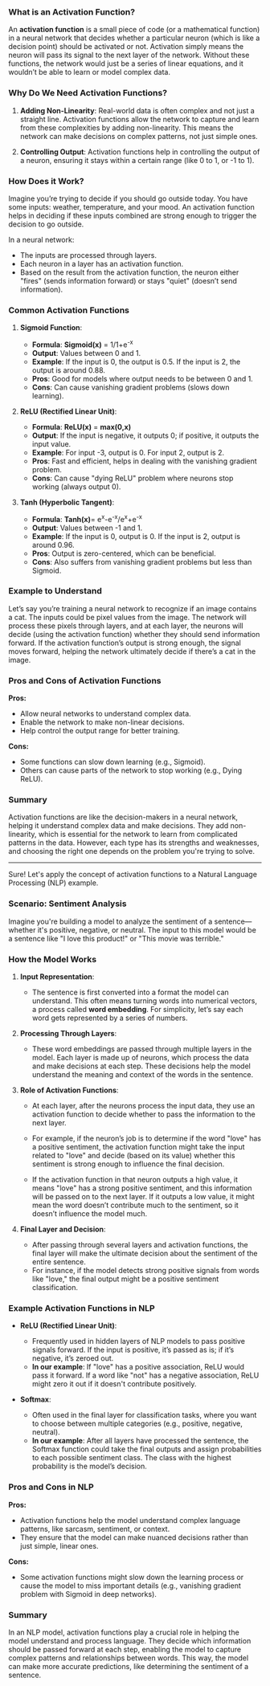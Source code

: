 ### What is an Activation Function?

An **activation function** is a small piece of code (or a mathematical function) in a neural network that decides whether a particular neuron (which is like a decision point) should be activated or not. Activation simply means the neuron will pass its signal to the next layer of the network. Without these functions, the network would just be a series of linear equations, and it wouldn’t be able to learn or model complex data.

### Why Do We Need Activation Functions?

1. **Adding Non-Linearity**: Real-world data is often complex and not just a straight line. Activation functions allow the network to capture and learn from these complexities by adding non-linearity. This means the network can make decisions on complex patterns, not just simple ones.

2. **Controlling Output**: Activation functions help in controlling the output of a neuron, ensuring it stays within a certain range (like 0 to 1, or -1 to 1).

### How Does it Work?

Imagine you’re trying to decide if you should go outside today. You have some inputs: weather, temperature, and your mood. An activation function helps in deciding if these inputs combined are strong enough to trigger the decision to go outside.

In a neural network:
- The inputs are processed through layers.
- Each neuron in a layer has an activation function.
- Based on the result from the activation function, the neuron either "fires" (sends information forward) or stays "quiet" (doesn’t send information).

### Common Activation Functions

1. **Sigmoid Function**:
   - **Formula**: **Sigmoid(x)** = 1/1+e<sup>-x</sup>
   - **Output**: Values between 0 and 1.
   - **Example**: If the input is 0, the output is 0.5. If the input is 2, the output is around 0.88.
   - **Pros**: Good for models where output needs to be between 0 and 1.
   - **Cons**: Can cause vanishing gradient problems (slows down learning).

2. **ReLU (Rectified Linear Unit)**:
   - **Formula**: **ReLU(x)** = **max(0,x)**
   - **Output**: If the input is negative, it outputs 0; if positive, it outputs the input value.
   - **Example**: For input -3, output is 0. For input 2, output is 2.
   - **Pros**: Fast and efficient, helps in dealing with the vanishing gradient problem.
   - **Cons**: Can cause "dying ReLU" problem where neurons stop working (always output 0).

3. **Tanh (Hyperbolic Tangent)**:
   - **Formula**: **Tanh(x)**= e<sup>x</sup>-e<sup>-x</sup>/e<sup>x</sup>+e<sup>-x</sup>
   - **Output**: Values between -1 and 1.
   - **Example**: If the input is 0, output is 0. If the input is 2, output is around 0.96.
   - **Pros**: Output is zero-centered, which can be beneficial.
   - **Cons**: Also suffers from vanishing gradient problems but less than Sigmoid.

### Example to Understand

Let’s say you’re training a neural network to recognize if an image contains a cat. The inputs could be pixel values from the image. The network will process these pixels through layers, and at each layer, the neurons will decide (using the activation function) whether they should send information forward. If the activation function’s output is strong enough, the signal moves forward, helping the network ultimately decide if there’s a cat in the image.

### Pros and Cons of Activation Functions

**Pros:**
- Allow neural networks to understand complex data.
- Enable the network to make non-linear decisions.
- Help control the output range for better training.

**Cons:**
- Some functions can slow down learning (e.g., Sigmoid).
- Others can cause parts of the network to stop working (e.g., Dying ReLU).

### Summary

Activation functions are like the decision-makers in a neural network, helping it understand complex data and make decisions. They add non-linearity, which is essential for the network to learn from complicated patterns in the data. However, each type has its strengths and weaknesses, and choosing the right one depends on the problem you're trying to solve.

---
Sure! Let's apply the concept of activation functions to a Natural Language Processing (NLP) example.

### Scenario: Sentiment Analysis

Imagine you're building a model to analyze the sentiment of a sentence—whether it's positive, negative, or neutral. The input to this model would be a sentence like "I love this product!" or "This movie was terrible."

### How the Model Works

1. **Input Representation**:
   - The sentence is first converted into a format the model can understand. This often means turning words into numerical vectors, a process called **word embedding**. For simplicity, let’s say each word gets represented by a series of numbers.

2. **Processing Through Layers**:
   - These word embeddings are passed through multiple layers in the model. Each layer is made up of neurons, which process the data and make decisions at each step. These decisions help the model understand the meaning and context of the words in the sentence.

3. **Role of Activation Functions**:
   - At each layer, after the neurons process the input data, they use an activation function to decide whether to pass the information to the next layer. 
   - For example, if the neuron’s job is to determine if the word "love" has a positive sentiment, the activation function might take the input related to "love" and decide (based on its value) whether this sentiment is strong enough to influence the final decision.
   
   - If the activation function in that neuron outputs a high value, it means "love" has a strong positive sentiment, and this information will be passed on to the next layer. If it outputs a low value, it might mean the word doesn’t contribute much to the sentiment, so it doesn’t influence the model much.

4. **Final Layer and Decision**:
   - After passing through several layers and activation functions, the final layer will make the ultimate decision about the sentiment of the entire sentence. 
   - For instance, if the model detects strong positive signals from words like "love," the final output might be a positive sentiment classification.

### Example Activation Functions in NLP

- **ReLU (Rectified Linear Unit)**: 
   - Frequently used in hidden layers of NLP models to pass positive signals forward. If the input is positive, it’s passed as is; if it’s negative, it’s zeroed out.
   - **In our example**: If "love" has a positive association, ReLU would pass it forward. If a word like "not" has a negative association, ReLU might zero it out if it doesn't contribute positively.

- **Softmax**: 
   - Often used in the final layer for classification tasks, where you want to choose between multiple categories (e.g., positive, negative, neutral).
   - **In our example**: After all layers have processed the sentence, the Softmax function could take the final outputs and assign probabilities to each possible sentiment class. The class with the highest probability is the model’s decision.

### Pros and Cons in NLP

**Pros:**
- Activation functions help the model understand complex language patterns, like sarcasm, sentiment, or context.
- They ensure that the model can make nuanced decisions rather than just simple, linear ones.

**Cons:**
- Some activation functions might slow down the learning process or cause the model to miss important details (e.g., vanishing gradient problem with Sigmoid in deep networks).

### Summary

In an NLP model, activation functions play a crucial role in helping the model understand and process language. They decide which information should be passed forward at each step, enabling the model to capture complex patterns and relationships between words. This way, the model can make more accurate predictions, like determining the sentiment of a sentence.